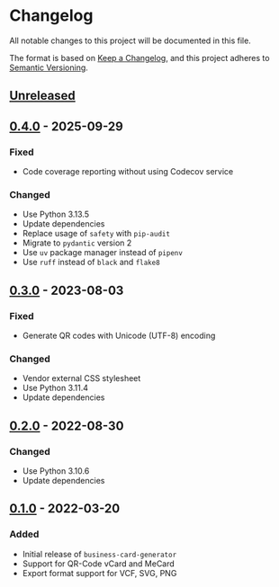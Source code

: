# Changelog
All notable changes to this project will be documented in this file.

The format is based on [Keep a Changelog](https://keepachangelog.com/en/1.0.0/),
and this project adheres to [Semantic Versioning](https://semver.org/spec/v2.0.0.html).

## [Unreleased]

## [0.4.0] - 2025-09-29
### Fixed
- Code coverage reporting without using Codecov service

### Changed
- Use Python 3.13.5
- Update dependencies
- Replace usage of `safety` with `pip-audit`
- Migrate to `pydantic` version 2
- Use `uv` package manager instead of `pipenv`
- Use `ruff` instead of `black` and `flake8`

## [0.3.0] - 2023-08-03
### Fixed
- Generate QR codes with Unicode (UTF-8) encoding

### Changed
- Vendor external CSS stylesheet
- Use Python 3.11.4
- Update dependencies

## [0.2.0] - 2022-08-30
### Changed
- Use Python 3.10.6
- Update dependencies

## [0.1.0] - 2022-03-20
### Added
- Initial release of `business-card-generator`
- Support for QR-Code vCard and MeCard
- Export format support for VCF, SVG, PNG

[Unreleased]: https://github.com/rclement/business-card-generator/compare/0.4.0...HEAD
[0.4.0]: https://github.com/rclement/business-card-generator/compare/0.3.0...0.4.0
[0.3.0]: https://github.com/rclement/business-card-generator/compare/0.2.0...0.3.0
[0.2.0]: https://github.com/rclement/business-card-generator/compare/0.1.0...0.2.0
[0.1.0]: https://github.com/rclement/business-card-generator/releases/tag/0.1.0
